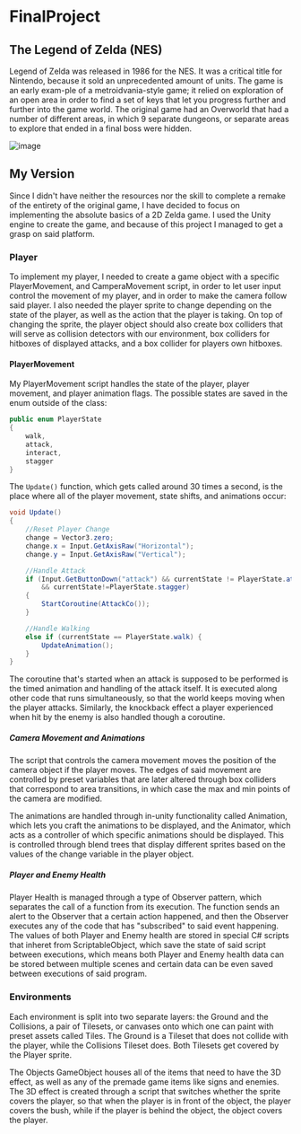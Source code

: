 # FinalProject

## The Legend of Zelda (NES)
Legend of Zelda was released in 1986 for the NES. It was a critical title for Nintendo, because it sold an unprecedented amount of units. The game is an early exam-ple of a metroidvania-style game; it relied on exploration of an open area in order to find a set of keys that let you progress further and further into the game world. The original game had an Overworld that had a number of different areas, in which 9 separate dungeons, or separate areas to explore that ended in a final boss were hidden. 

![image](https://user-images.githubusercontent.com/60623457/118228099-a3e85980-b457-11eb-9cec-fb1108662af6.png)

## My Version
Since I didn't have neither the resources nor the skill to complete a remake of the entirety of the original game, I have decided to focus on implementing the absolute basics of a 2D Zelda game. I used the Unity engine to create the game, and because of this project I managed to get a grasp on said platform. 
### Player
To implement my player, I needed to create a game object with a specific PlayerMovement, and CamperaMovement script, in order to let user input control the movement of my player, and in order to make the camera follow said player. I also needed the player sprite to change depending on the state of the player, as well as the action that the player is taking. On top of changing the sprite, the player object should also create box colliders that will serve as collision detectors with our environment, box colliders for hitboxes of displayed attacks, and a box collider for players own hitboxes. 
#### PlayerMovement
My PlayerMovement script handles the state of the player, player movement, and player animation flags. The possible states are saved in the enum outside of the class:
```C#
public enum PlayerState
{
    walk,
    attack,
    interact,
    stagger
}
```
The `Update()` function, which gets called around 30 times a second, is the place where all of the player movement, state shifts, and animations occur:
```C#
void Update()
{
    //Reset Player Change
    change = Vector3.zero;
    change.x = Input.GetAxisRaw("Horizontal");
    change.y = Input.GetAxisRaw("Vertical");

    //Handle Attack
    if (Input.GetButtonDown("attack") && currentState != PlayerState.attack
        && currentState!=PlayerState.stagger)
    {
        StartCoroutine(AttackCo());
    }

    //Handle Walking
    else if (currentState == PlayerState.walk) {
        UpdateAnimation();
    }
}
```
The coroutine that's started when an attack is supposed to be performed is the timed animation and handling of the attack itself. It is executed along other code that runs simultaneously, so that the world keeps moving when the player attacks. Similarly, the knockback effect a player experienced when hit by the enemy is also handled though a coroutine.

##### Camera Movement and Animations
The script that controls the camera movement moves the position of the camera object if the player moves. The edges of said movement are controlled by preset variables that are later altered through box colliders that correspond to area transitions, in which case the max and min points of the camera are modified.

The animations are handled through in-unity functionality called Animation, which lets you craft the animations to be displayed, and the Animator, which acts as a controller of which specific animations should be displayed. This is controlled through blend trees that display different sprites based on the values of the change variable in the player object.

##### Player and Enemy Health
Player Health is managed through a type of Observer pattern, which separates the call of a function from its execution. The function sends an alert to the Observer that a certain action happened, and then the Observer executes any of the code that has "subscribed" to said event happening. The values of both Player and Enemy health are stored in special C# scripts that inheret from ScriptableObject, which save the state of said script between executions, which means both Player and Enemy health data can be stored between multiple scenes and certain data can be even saved between executions of said program.

### Environments
Each environment is split into two separate layers: the Ground and the Collisions, a pair of Tilesets, or canvases onto which one can paint with preset assets called Tiles. The Ground is a Tileset that does not collide with the player, while the Collisions Tileset does. Both Tilesets get covered by the Player sprite.

The Objects GameObject houses all of the items that need to have the 3D effect, as well as any of the premade game items like signs and enemies. The 3D effect is created through a script that switches whether the sprite covers the player, so that when the player is in front of the object, the player covers the bush, while if the player is behind the object, the object covers the player. 
